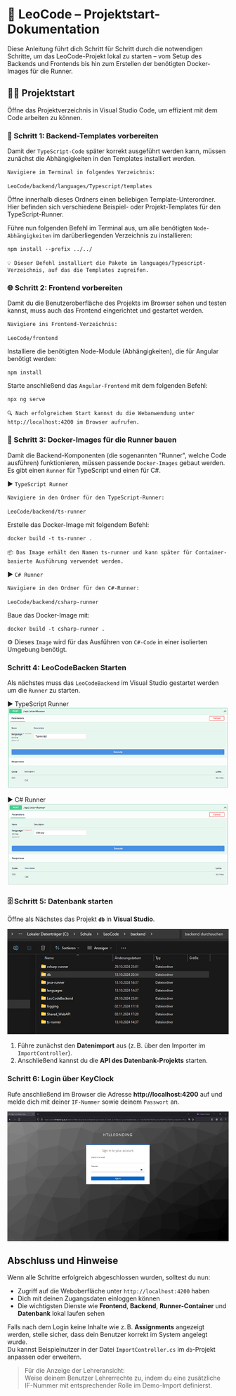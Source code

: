 # 🚀 LeoCode – Projektstart-Dokumentation

Diese Anleitung führt dich Schritt für Schritt durch die notwendigen Schritte, um das LeoCode-Projekt lokal zu starten – vom Setup des Backends und Frontends bis hin zum Erstellen der benötigten Docker-Images für die Runner.

## 🧑‍💻 Projektstart

Öffne das Projektverzeichnis in Visual Studio Code, um effizient mit dem Code arbeiten zu können.
### 🔧 Schritt 1: Backend-Templates vorbereiten

Damit der `TypeScript-Code` später korrekt ausgeführt werden kann, müssen zunächst die Abhängigkeiten in den Templates installiert werden.

    Navigiere im Terminal in folgendes Verzeichnis:

    LeoCode/backend/languages/Typescript/templates

Öffne innerhalb dieses Ordners einen beliebigen Template-Unterordner. Hier befinden sich verschiedene Beispiel- oder Projekt-Templates für den TypeScript-Runner.

Führe nun folgenden Befehl im Terminal aus, um alle benötigten `Node-Abhängigkeiten` im darüberliegenden Verzeichnis zu installieren:

    npm install --prefix ../../

    💡 Dieser Befehl installiert die Pakete im languages/Typescript-Verzeichnis, auf das die Templates zugreifen.

### 🌐 Schritt 2: Frontend vorbereiten

Damit du die Benutzeroberfläche des Projekts im Browser sehen und testen kannst, muss auch das Frontend eingerichtet und gestartet werden.


    Navigiere ins Frontend-Verzeichnis:

    LeoCode/frontend

Installiere die benötigten Node-Module (Abhängigkeiten), die für Angular benötigt werden:

    npm install

Starte anschließend das `Angular-Frontend` mit dem folgenden Befehl:

    npx ng serve

    🔍 Nach erfolgreichem Start kannst du die Webanwendung unter http://localhost:4200 im Browser aufrufen.

### 🐳 Schritt 3: Docker-Images für die Runner bauen

Damit die Backend-Komponenten (die sogenannten "Runner", welche Code ausführen) funktionieren, müssen passende `Docker-Images` gebaut werden. Es gibt einen `Runner` für TypeScript und einen für C#.

▶️ `TypeScript Runner`

    Navigiere in den Ordner für den TypeScript-Runner:

    LeoCode/backend/ts-runner

Erstelle das Docker-Image mit folgendem Befehl:

    docker build -t ts-runner .

    📦 Das Image erhält den Namen ts-runner und kann später für Container-basierte Ausführung verwendet werden.

▶️ `C# Runner`

    Navigiere in den Ordner für den C#-Runner:

    LeoCode/backend/csharp-runner


Baue das Docker-Image mit:

    docker build -t csharp-runner .

⚙️ Dieses `Image` wird für das Ausführen von `C#-Code` in einer isolierten Umgebung benötigt.

### Schritt 4: LeoCodeBacken Starten
Als nächstes muss das `LeoCodeBackend` im Visual Studio gestartet werden um die `Runner` zu starten.


▶️ TypeScript Runner
![Docker-Setup](assets/swaggerTypescript.png)

▶️ C# Runner
![Docker-Setup](assets/swaggerCsharp.png)


### 🗄️ Schritt 5: Datenbank starten

Öffne als Nächstes das Projekt **`db`** in **Visual Studio**.

![Datenbank-Projekt öffnen](assets/db.png)

1. Führe zunächst den **Datenimport** aus (z. B. über den Importer im `ImportController`).
2. Anschließend kannst du die **API des Datenbank-Projekts** starten.

### Schritt 6: Login über KeyClock
Rufe anschließend im Browser die Adresse **http://localhost:4200** auf und melde dich mit deiner `IF-Nummer` sowie deinem `Passwort` an.

![Datenbank-Projekt öffnen](assets/login.png)



## Abschluss und Hinweise

Wenn alle Schritte erfolgreich abgeschlossen wurden, solltest du nun:

- Zugriff auf die Weboberfläche unter `http://localhost:4200` haben  
- Dich mit deinen Zugangsdaten einloggen können  
- Die wichtigsten Dienste wie **Frontend**, **Backend**, **Runner-Container** und **Datenbank** lokal laufen sehen

Falls nach dem Login keine Inhalte wie z. B. **Assignments** angezeigt werden, stelle sicher, dass dein Benutzer korrekt im System angelegt wurde.  
Du kannst Beispielnutzer in der Datei `ImportController.cs` im `db`-Projekt anpassen oder erweitern.

> Für die Anzeige der Lehreransicht:  
> Weise deinem Benutzer Lehrerrechte zu, indem du eine zusätzliche IF-Nummer mit entsprechender Rolle im Demo-Import definierst.








